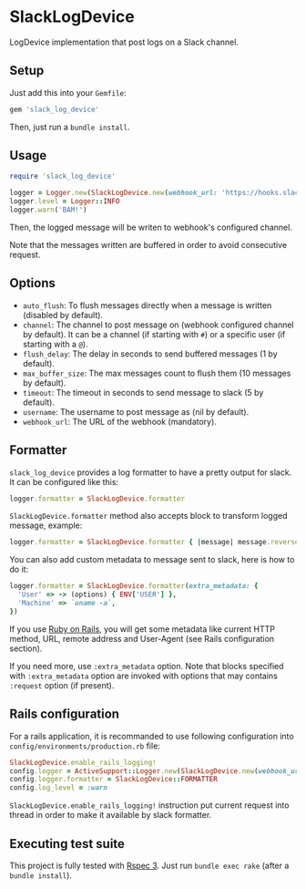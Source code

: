 # SlackLogDevice

LogDevice implementation that post logs on a Slack channel.

## Setup

Just add this into your `Gemfile`:

```ruby
gem 'slack_log_device'
```

Then, just run a `bundle install`.

## Usage

```ruby
require 'slack_log_device'

logger = Logger.new(SlackLogDevice.new(webhook_url: 'https://hooks.slack.com/services/...', username: 'MyApp'))
logger.level = Logger::INFO
logger.warn('BAM!')
```

Then, the logged message will be writen to webhook's configured channel.

Note that the messages written are buffered in order to avoid consecutive
request.

## Options

- `auto_flush`: To flush messages directly when a message is written (disabled
by default).
- `channel`: The channel to post message on (webhook configured channel by
default). It can be a channel (if starting with `#`) or a specific user (if
starting with a `@`).
- `flush_delay`: The delay in seconds to send buffered messages (1 by default).
- `max_buffer_size`: The max messages count to flush them (10 messages by
default).
- `timeout`: The timeout in seconds to send message to slack (5 by default).
- `username`: The username to post message as (nil by default).
- `webhook_url`: The URL of the webhook (mandatory).

## Formatter

`slack_log_device` provides a log formatter to have a pretty output for slack.
It can be configured like this:

```ruby
logger.formatter = SlackLogDevice.formatter
```

`SlackLogDevice.formatter` method also accepts block to transform logged
message, example:

```ruby
logger.formatter = SlackLogDevice.formatter { |message| message.reverse }
```

You can also add custom metadata to message sent to slack, here is how to do
it:

```ruby
logger.formatter = SlackLogDevice.formatter(extra_metadata: {
  'User' => -> (options) { ENV['USER'] },
  'Machine' => `uname -a`,
})
```

If you use [Ruby on Rails](http://rubyonrails.org/), you will get some
metadata like current HTTP method, URL, remote address and User-Agent (see
Rails configuration section).

If you need more, use `:extra_metadata` option. Note that blocks specified
with `:extra_metadata` option are invoked with options that may contains
`:request` option (if present).

## Rails configuration

For a rails application, it is recommanded to use following configuration into
`config/environments/production.rb` file:

```ruby
SlackLogDevice.enable_rails_logging!
config.logger = ActiveSupport::Logger.new(SlackLogDevice.new(webhook_url: 'https://hooks.slack.com/services/...', username: 'MyRailsApp'))
config.logger.formatter = SlackLogDevice::FORMATTER
config.log_level = :warn
```

`SlackLogDevice.enable_rails_logging!` instruction put current request into
thread in order to make it available by slack formatter.

## Executing test suite

This project is fully tested with [Rspec 3](http://github.com/rspec/rspec).
Just run `bundle exec rake` (after a `bundle install`).
